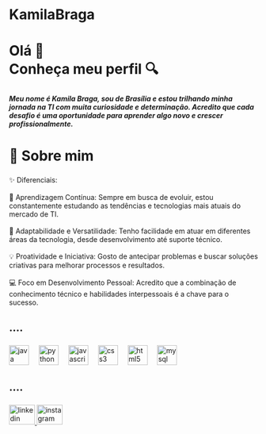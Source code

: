 # KamilaBraga
<h1 align="left">Olá 👋 <br>Conheça meu perfil 🔍</h1>

###

<h5 align="left">Meu nome é Kamila Braga, sou de Brasília e estou trilhando minha jornada na TI com muita curiosidade e determinação. Acredito que cada desafio é uma oportunidade para aprender algo novo e crescer profissionalmente.</h5>

###

<h1 align="left">🌟 Sobre mim</h1>

###

<p align="left">✨ Diferenciais:<br><br>🚀 Aprendizagem Contínua: Sempre em busca de evoluir, estou constantemente estudando as tendências e tecnologias mais atuais do mercado de TI.<br><br>🔧 Adaptabilidade e Versatilidade: Tenho facilidade em atuar em diferentes áreas da tecnologia, desde desenvolvimento até suporte técnico.<br><br>💡 Proatividade e Iniciativa: Gosto de antecipar problemas e buscar soluções criativas para melhorar processos e resultados.<br><br>💻 Foco em Desenvolvimento Pessoal: Acredito que a combinação de conhecimento técnico e habilidades interpessoais é a chave para o sucesso.</p>

###

<h2 align="left">....</h2>

###

<div align="left">
  <img src="https://cdn.jsdelivr.net/gh/devicons/devicon/icons/java/java-original.svg" height="40" alt="java logo"  />
  <img width="12" />
  <img src="https://cdn.jsdelivr.net/gh/devicons/devicon/icons/python/python-original.svg" height="40" alt="python logo"  />
  <img width="12" />
  <img src="https://cdn.jsdelivr.net/gh/devicons/devicon/icons/javascript/javascript-original.svg" height="40" alt="javascript logo"  />
  <img width="12" />
  <img src="https://cdn.jsdelivr.net/gh/devicons/devicon/icons/css3/css3-original.svg" height="40" alt="css3 logo"  />
  <img width="12" />
  <img src="https://cdn.jsdelivr.net/gh/devicons/devicon/icons/html5/html5-original.svg" height="40" alt="html5 logo"  />
  <img width="12" />
  <img src="https://cdn.jsdelivr.net/gh/devicons/devicon/icons/mysql/mysql-original.svg" height="40" alt="mysql logo"  />
</div>

###

<h2 align="left">....</h2>

###

<div align="left">
  <a href="https://www.linkedin.com/in/kamila-braga/" target="_blank">
    <img src="https://raw.githubusercontent.com/maurodesouza/profile-readme-generator/master/src/assets/icons/social/linkedin/default.svg" width="52" height="40" alt="linkedin logo"  />
  </a>
  <a href="https://www.instagram.com/kamilaabragaa/" target="_blank">
    <img src="https://raw.githubusercontent.com/maurodesouza/profile-readme-generator/master/src/assets/icons/social/instagram/default.svg" width="52" height="40" alt="instagram logo"  />
  </a>
</div>

###
